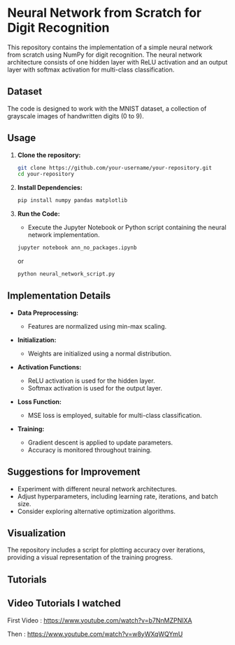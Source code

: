 # Neural Network from Scratch for Digit Recognition

This repository contains the implementation of a simple neural network from scratch using NumPy for digit recognition. The neural network architecture consists of one hidden layer with ReLU activation and an output layer with softmax activation for multi-class classification.

## Dataset

The code is designed to work with the MNIST dataset, a collection of grayscale images of handwritten digits (0 to 9).

## Usage

1. **Clone the repository:**
   ```bash
   git clone https://github.com/your-username/your-repository.git
   cd your-repository
   ```

2. **Install Dependencies:**
   ```bash
   pip install numpy pandas matplotlib
   ```

3. **Run the Code:**
   - Execute the Jupyter Notebook or Python script containing the neural network implementation.
   ```bash
   jupyter notebook ann_no_packages.ipynb
   ```
   or
   ```bash
   python neural_network_script.py
   ```

## Implementation Details

- **Data Preprocessing:**
  - Features are normalized using min-max scaling.

- **Initialization:**
  - Weights are initialized using a normal distribution.

- **Activation Functions:**
  - ReLU activation is used for the hidden layer.
  - Softmax activation is used for the output layer.

- **Loss Function:**
  - MSE loss is employed, suitable for multi-class classification.

- **Training:**
  - Gradient descent is applied to update parameters.
  - Accuracy is monitored throughout training.

## Suggestions for Improvement

- Experiment with different neural network architectures.
- Adjust hyperparameters, including learning rate, iterations, and batch size.
- Consider exploring alternative optimization algorithms.

## Visualization

The repository includes a script for plotting accuracy over iterations, providing a visual representation of the training progress.

## Tutorials

## Video Tutorials I watched

First Video : https://www.youtube.com/watch?v=b7NnMZPNIXA

Then : https://www.youtube.com/watch?v=w8yWXqWQYmU

